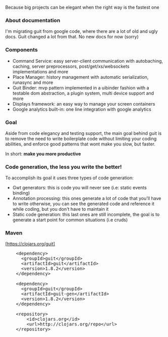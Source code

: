 Because big projects can be elegant when the right way is the fastest one

### About documentation

I'm migrating guit from google code, where there are a lot of old and ugly docs. Guit changed a lot from that. No new docs for now (sorry)

### Components

 * Command Service: easy server-client communication with autobaching, caching, server preprocessors, post/get/xs/websockets implementations and more
 * Place Manager: history management with automatic serialization, runasync and more
 * Guit Binder: mvp pattern implemented in a uibinder fashion with a testable dom abstraction, a plugin system, multi device support and more
 * Displays framework: an easy way to manage your screen containers
 * Google analytics built-in: one line integration with google analytics

### Goal

Aside from code elegancy and testing support, the main goal behind guit is to remove the need to write boilerplate code without limiting your coding abilities, and enforce good patterns that wont make you slow, but faster.

In short: **make you more productive**

### Code generation, the less you write the better!

To accomplish its goal it uses three types of code generation:

 * Gwt generators: this is code you will never see (i.e: static events binding)
 * Annotation processing: this ones generate a lot of code that you'll have to write otherwise, you can see the generated code and reference it while coding, but you don't have to maintain it
 * Static code generation: this last ones are still incomplete, the goal is to generate a start point for common situations (i.e cruds)

### Maven 

[https://clojars.org/guit]
<pre>
	&lt;dependency&gt;
	  &lt;groupId&gt;guit&lt;/groupId&gt;
	  &lt;artifactId&gt;guit&lt;/artifactId&gt;
	  &lt;version&gt;1.8.2&lt;/version&gt;
	&lt;/dependency&gt;
	
	&lt;dependency&gt;
	  &lt;groupId&gt;guit&lt;/groupId&gt;
	  &lt;artifactId&gt;guit-gen&lt;/artifactId&gt;
	  &lt;version&gt;1.8.2&lt;/version&gt;
	&lt;/dependency&gt;
	
	&lt;repository&gt;
		&lt;id&gt;clojars.org&lt;/id&gt;
		&lt;url&gt;http://clojars.org/repo&lt;/url&gt;
	&lt;/repository&gt;
</pre>